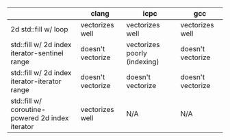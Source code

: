 
|                                                  | clang             | icpc                         | gcc               |
|--------------------------------------------------|-------------------|------------------------------|-------------------|
| 2d std::fill w/ loop                             | vectorizes well   | vectorizes well              | vectorizes well   |
| std::fill w/ 2d index iterator-sentinel range    | doesn't vectorize | vectorizes poorly (indexing) | doesn't vectorize |
| std::fill w/ 2d index iterator-iterator range    | doesn't vectorize | doesn't vectorize            | doesn't vectorize |  
| std::fill w/ coroutine-powered 2d index iterator | vectorizes well   | N/A                          | N/A               |
